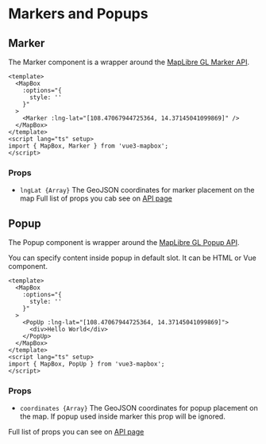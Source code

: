 # Markers and Popups

## Marker

The Marker component is a wrapper around the [MapLibre GL Marker API](https://maplibre.org/maplibre-gl-js-docs/api/markers/#marker).

```vue
<template>
  <MapBox
    :options="{
      style: ''
    }"
  >
    <Marker :lng-lat="[108.47067944725364, 14.37145041099869]" />
  </MapBox>
</template>
<script lang="ts" setup>
import { MapBox, Marker } from 'vue3-mapbox';
</script>
```

### Props

- `lngLat {Array}` The GeoJSON coordinates for marker placement on the map
  Full list of props you cab see on [API page](/api/marker.md#props)

## Popup

The Popup component is wrapper around the [MapLibre GL Popup API](https://maplibre.org/maplibre-gl-js-docs/api/markers/#popup).

You can specify content inside popup in default slot. It can be HTML or Vue component.

```vue
<template>
  <MapBox
    :options="{
      style: ''
    }"
  >
    <PopUp :lng-lat="[108.47067944725364, 14.37145041099869]">
      <div>Hello World</div>
    </PopUp>
  </MapBox>
</template>
<script lang="ts" setup>
import { MapBox, PopUp } from 'vue3-mapbox';
</script>
```

### Props

- `coordinates {Array}` The GeoJSON coordinates for popup placement on the map. If popup used inside marker this prop will be ignored.

Full list of props you can see on [API page](/api/popup.md#props)
